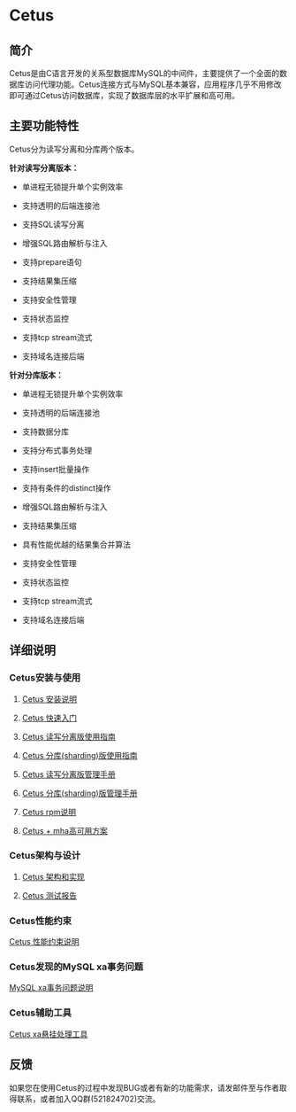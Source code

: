 # Cetus

##  简介

Cetus是由C语言开发的关系型数据库MySQL的中间件，主要提供了一个全面的数据库访问代理功能。Cetus连接方式与MySQL基本兼容，应用程序几乎不用修改即可通过Cetus访问数据库，实现了数据库层的水平扩展和高可用。

## 主要功能特性

Cetus分为读写分离和分库两个版本。

**针对读写分离版本：**

- 单进程无锁提升单个实例效率

- 支持透明的后端连接池

- 支持SQL读写分离

- 增强SQL路由解析与注入

- 支持prepare语句

- 支持结果集压缩

- 支持安全性管理

- 支持状态监控

- 支持tcp stream流式

- 支持域名连接后端

**针对分库版本：**

- 单进程无锁提升单个实例效率

- 支持透明的后端连接池

- 支持数据分库

- 支持分布式事务处理

- 支持insert批量操作

- 支持有条件的distinct操作

- 增强SQL路由解析与注入

- 支持结果集压缩

- 具有性能优越的结果集合并算法

- 支持安全性管理

- 支持状态监控

- 支持tcp stream流式

- 支持域名连接后端

## 详细说明

### Cetus安装与使用

1. [Cetus 安装说明](https://github.com/Lede-Inc/cetus/blob/master/doc/cetus-install.md)

2. [Cetus 快速入门](https://github.com/Lede-Inc/cetus/blob/master/doc/cetus-quick-try.md)

3. [Cetus 读写分离版使用指南](https://github.com/Lede-Inc/cetus/blob/master/doc/cetus-rw.md)

4. [Cetus 分库(sharding)版使用指南](https://github.com/Lede-Inc/cetus/blob/master/doc/cetus-sharding.md)

5. [Cetus 读写分离版管理手册](https://github.com/Lede-Inc/cetus/blob/master/doc/cetus-rw-admin.md)

6.  [Cetus 分库(sharding)版管理手册](https://github.com/Lede-Inc/cetus/blob/master/doc/cetus-shard-admin.md)

7. [Cetus rpm说明](https://github.com/Lede-Inc/cetus/blob/master/doc/cetus-rpm.md)

8. [Cetus + mha高可用方案](https://github.com/Lede-Inc/cetus/blob/master/doc/cetus-mha.md)

### Cetus架构与设计

1. [Cetus 架构和实现](https://github.com/Lede-Inc/cetus/blob/master/doc/cetus-architecture.md)

2. [Cetus 测试报告](https://github.com/Lede-Inc/cetus/blob/master/doc/cetus-test.md)

### Cetus性能约束

[Cetus 性能约束说明](https://github.com/Lede-Inc/cetus/blob/master/doc/cetus-constraint.md)

### Cetus发现的MySQL xa事务问题

[MySQL xa事务问题说明](https://github.com/Lede-Inc/cetus/blob/master/doc/mysql-xa-bug.md)

### Cetus辅助工具

[Cetus xa悬挂处理工具](https://github.com/Lede-Inc/cetus/blob/master/doc/cetus-xa.md)

## 反馈

如果您在使用Cetus的过程中发现BUG或者有新的功能需求，请发邮件至与作者取得联系，或者加入QQ群(521824702)交流。
